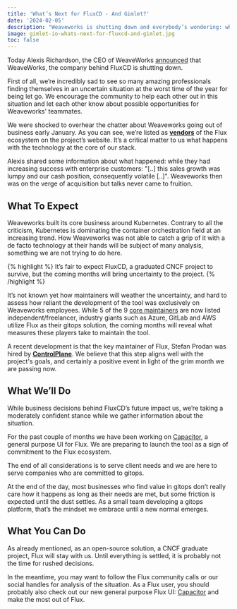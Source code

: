 ```yaml
---
title: 'What’s Next for FluxCD - And Gimlet?'
date: '2024-02-05'
description: "Weaveworks is shutting down and everybody’s wondering: what does the future hold for Flux, one of the most used gitops tool of platform builders?"
image: gimlet-io-whats-next-for-fluxcd-and-gimlet.jpg
toc: false
---
```


Today Alexis Richardson, the CEO of WeaveWorks [announced](https://www.linkedin.com/feed/update/urn:li:activity:7160295096825860096/) that WeaveWorks, the company behind FluxCD is shutting down.

First of all, we’re incredibly sad to see so many amazing professionals finding themselves in an uncertain situation at the worst time of the year for being let go. We encourage the community to help each other out in this situation and let each other know about possible opportunities for Weaveworks' teammates.

We were shocked to overhear the chatter about Weaveworks going out of business early January. As you can see, we’re listed as **[vendors](https://fluxcd.io/ecosystem/)** of the Flux ecosystem on the project’s website. It’s a critical matter to us what happens with the technology at the core of our stack.

Alexis shared some information about what happened: while they had increasing success with enterprise customers: "[..] this sales growth was lumpy and our cash position, consequently volatile [..]". Weaveworks then was on the verge of acquisition but talks never came to fruition.

## What To Expect

Weaveworks built its core business around Kubernetes. Contrary to all the criticism, Kubernetes is dominating the container orchestration field at an increasing trend. How Weaveworks was not able to catch a grip of it with a de facto technology at their hands will be subject of many analysis, something we are not trying to do here.

{% highlight %}
It’s fair to expect FluxCD, a graduated CNCF project to survive, but the coming months will bring uncertainty to the project.
{% /highlight %}

It’s not known yet how maintainers will weather the uncertainty, and hard to assess how reliant the development of the tool was exclusively on Weaveworks employees. While 5 of the 9 [core maintainers](https://github.com/fluxcd/community/blob/main/CORE-MAINTAINERS) are now listed independent/freelancer,  industry giants such as Azure, GitLab and AWS utilize Flux as their gitops solution, the coming months will reveal what measures these players take to maintain the tool.

A recent development is that the key maintainer of Flux, Stefan Prodan was hired by **[ControlPlane](https://www.linkedin.com/feed/update/urn:li:activity:7155990780556320768/)**. We believe that this step aligns well with the project's goals, and certainly a positive event in light of the grim month we are passing now.

## What We’ll Do

While business decisions behind FluxCD’s future impact us, we’re taking a moderately confident stance while we gather information about the situation.

For the past couple of months we have been working on [Capacitor](https://github.com/gimlet-io/capacitor), a general purpose UI for Flux. We are preparing to launch the tool as a sign of commitment to the Flux ecosystem.

The end of all considerations is to serve client needs and we are here to serve companies who are committed to gitops.

At the end of the day, most businesses who find value in gitops don’t really care how it happens as long as their needs are met, but some friction is expected until the dust settles. As a small team developing a gitops platform, that’s the mindset we embrace until a new normal emerges.

## What You Can Do

As already mentioned, as an open-source solution, a CNCF graduate project, Flux will stay with us. Until everything is settled, it is probably not the time for rushed decisions.

In the meantime, you may want to follow the Flux community calls or our social handles for analysis of the situation. As a Flux user, you should probably also check out our new general purpose Flux UI: [Capacitor](https://github.com/gimlet-io/capacitor) and make the most out of Flux.
